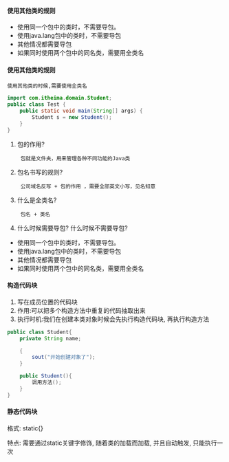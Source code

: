 #### 使用其他类的规则
- 使用同一个包中的类时，不需要导包。
- 使用java.lang包中的类时，不需要导包
- 其他情况都需要导包
- 如果同时使用两个包中的同名类，需要用全类名
  
#### 使用其他类的规则
    使用其他类的时候,需要使用全类名
```java
import com.itheima.domain.Student;
public class Test {
    public static void main(String[] args) {
        Student s = new Student();
    }
}
```
1. 包的作用?

        包就是文件夹，用来管理各种不同功能的Java类

2. 包名书写的规则?
   
        公司域名反写 + 包的作用 ，需要全部英文小写，见名知意

3. 什么是全类名?

        包名 + 类名

4. 什么时候需要导包? 什么时候不需要导包?
- 使用同一个包中的类时，不需要导包。
- 使用java.lang包中的类时，不需要导包
- 其他情况都需要导包
- 如果同时使用两个包中的同名类，需要用全类名
#### 构造代码块
1. 写在成员位置的代码块
2. 作用:可以把多个构造方法中重复的代码抽取出来
3. 执行时机:我们在创建本类对象时候会先执行构造代码块, 再执行构造方法
```java
public class Student{
    private String name;

    {
        sout("开始创建对象了");
    }

    public Student(){
        调用方法();
    }
}
```
#### 静态代码块
格式: static{}

特点: 需要通过static关键字修饰, 随着类的加载而加载, 并且自动触发, 只能执行一次